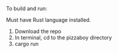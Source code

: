 To build and run:

Must have Rust language installed.

1. Download the repo
2. In terminal, cd to the pizzaboy directory
3. cargo run
